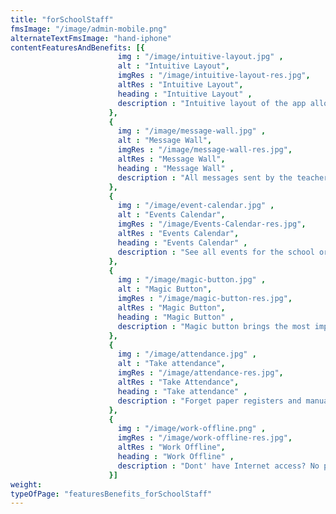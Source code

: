 ```yaml
---
title: "forSchoolStaff"
fmsImage: "/image/admin-mobile.png"
alternateTextFmsImage: "hand-iphone"
contentFeaturesAndBenefits: [{ 
                        img : "/image/intuitive-layout.jpg" , 
                        alt : "Intuitive Layout",
                        imgRes : "/image/intuitive-layout-res.jpg",
                        altRes : "Intuitive Layout",
                        heading : "Intuitive Layout" , 
                        description : "Intuitive layout of the app allows teachers to access important features quickly and complete their tasks faster than ever before. "
                      },
                      { 
                        img : "/image/message-wall.jpg" ,
                        alt : "Message Wall",
                        imgRes : "/image/message-wall-res.jpg",
                        altRes : "Message Wall",
                        heading : "Message Wall" , 
                        description : "All messages sent by the teacher, school admin or parents can be seen in one go on the Notification Wall. You can get a glimpse of the entire day's work in under 2 minutes."
                      },
                      { 
                        img : "/image/event-calendar.jpg" , 
                        alt : "Events Calendar",
                        imgRes : "/image/Events-Calendar-res.jpg",
                        altRes : "Events Calendar",
                        heading : "Events Calendar" , 
                        description : "See all events for the school or a particular class on one screen. This helps you plan your activities, exams and holidays better. "
                      },
                      { 
                        img : "/image/magic-button.jpg" , 
                        alt : "Magic Button",
                        imgRes : "/image/magic-button-res.jpg",
                        altRes : "Magic Button",
                        heading : "Magic Button" , 
                        description : "Magic button brings the most important tasks with just one tap. Options seen by teachers can be controlled by school admin."
                      },
                      { 
                        img : "/image/attendance.jpg" , 
                        alt : "Take attendance",
                        imgRes : "/image/attendance-res.jpg",
                        altRes : "Take Attendance",
                        heading : "Take attendance" , 
                        description : "Forget paper registers and manual compilation of attendance. Teachers can take attendance directly from their app. It reduces the time by up to 70% and you get real-time reports automatically."
                      },
                      { 
                        img : "/image/work-offline.png" , 
                        imgRes : "/image/work-offline-res.jpg",
                        altRes : "Work Offline",
                        heading : "Work Offline" , 
                        description : "Dont' have Internet access? No problem! Keep working and myly admin app will store everything offline. Once you connect to the Internet, everything syncs to the server immediately. Voila!!"
                      }]
weight:
typeOfPage: "featuresBenefits_forSchoolStaff"
---
```


